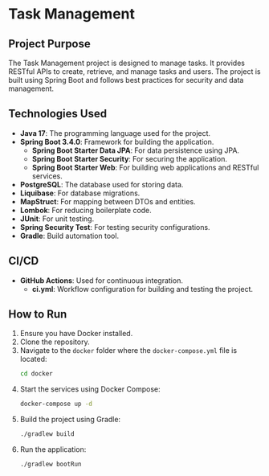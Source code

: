 # Task Management

## Project Purpose

The Task Management project is designed to manage tasks. It provides RESTful APIs to create, retrieve, and manage tasks and users. The project is built using Spring Boot and follows best practices for security and data management.

## Technologies Used

- **Java 17**: The programming language used for the project.
- **Spring Boot 3.4.0**: Framework for building the application.
    - **Spring Boot Starter Data JPA**: For data persistence using JPA.
    - **Spring Boot Starter Security**: For securing the application.
    - **Spring Boot Starter Web**: For building web applications and RESTful services.
- **PostgreSQL**: The database used for storing data.
- **Liquibase**: For database migrations.
- **MapStruct**: For mapping between DTOs and entities.
- **Lombok**: For reducing boilerplate code.
- **JUnit**: For unit testing.
- **Spring Security Test**: For testing security configurations.
- **Gradle**: Build automation tool.

## CI/CD

- **GitHub Actions**: Used for continuous integration.
    - **ci.yml**: Workflow configuration for building and testing the project.

## How to Run

1. Ensure you have Docker installed.
2. Clone the repository.
3. Navigate to the `docker` folder where the `docker-compose.yml` file is located:
   ```sh
   cd docker
   ```
4. Start the services using Docker Compose:
   ```sh
   docker-compose up -d
   ```
5. Build the project using Gradle:
   ```sh
   ./gradlew build
   ```
6. Run the application:
   ```sh
   ./gradlew bootRun
   ```